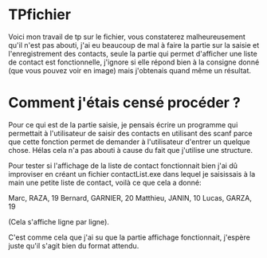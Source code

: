 # TPfichier

Voici mon travail de tp sur le fichier, vous constaterez malheureusement qu'il n'est pas abouti,
j'ai eu beaucoup de mal à faire la partie sur la saisie et l'enregistrement des contacts, seule la 
partie qui permet d'afficher une liste de contact est fonctionnelle, j'ignore si elle répond bien à la consigne donné (que vous pouvez voir en image) mais j'obtenais quand même un résultat.

# Comment j'étais censé procéder ?

Pour ce qui est de la partie saisie, je pensais écrire un programme qui permettait à l'utilisateur de saisir des contacts en utilisant des scanf parce que cette fonction permet de demander à l'utilisateur d'entrer un quelque chose. Hélas cela n'a pas abouti à cause du fait que j'utilise une structure.

Pour tester si l'affichage de la liste de contact fonctionnait bien j'ai dû improviser en créant un fichier contactList.exe dans lequel je saisissais à la main une petite liste de contact, voilà ce que cela a donné:

Marc, RAZA, 19
Bernard, GARNIER, 20
Matthieu, JANIN, 10
Lucas, GARZA, 19

(Cela s'affiche ligne par ligne).

C'est comme cela que j'ai su que la partie affichage fonctionnait, j'espère juste qu'il s'agit bien du format attendu.

